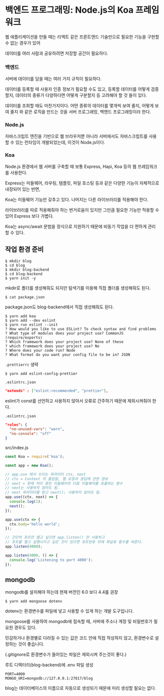 # 백엔드 프로그래밍: Node.js의 Koa 프레임워크

웹 애플리케이션을 만들 때는 리엑트 같은 프론트엔드 기술만으로 필요한 기능을 구현할 수 없는 경우가 있어

데이터를 여러 사람과 공유하려면 저장할 공간이 필요하다.<br />

### 백엔드

서버에 데이터를 담을 때는 여러 가지 규칙이 필요하다.

데이터를 등록할 때 사용자 인증 정보가 필요할 수도 있고, 등록할 데이터를 어떻게 검증할지, 데이터의 종류가 다양하다면 어떻게 구분할지 등 고려해야 할 것 들이 있다.

데이터를 조회할 때도 마찬가지이다. 어떤 종류의 데이터를 몇개씩 보여 줄지, 어떻게 보여 줄지 와 같은 로직을 만드는 것을 서버 프로그래밍, 백엔드 프로그래밍이라 한다.


### Node.js

자바스크립트 엔진을 기반으로 웹 브라우저뿐 아니라 서버에서도 자바스크립트를 사용할 수 있는 런타임이 개발되었는데, 이것이 Node.js이다.

### Koa

Node.js 환경에서 웹 서버를 구축할 때 보통 Express, Hapi, Koa 등의 웹 프레임워크를 사용한다.

Express는 미들웨어, 라우팅, 템플릿, 파일 호스팅 등과 같은 다양한 기능이 자체적으로 내장되어 있는 반면, 

Koa는 미들웨어 기능만 갖추고 있다. 나머지는 다른 라이브러리를 적용해야 한다.

라이브러리를 따로 적용해줘야 하는 번거로움이 있지만 그만큼 필요한 기능만 적용할 수 있어 Express 보다 가볍다.<br />

Koa는 async/await 문법을 정식으로 지원하기 때문에 비동기 작업을 더 편하게 관리할 수 있다.


## 작업 환경 준비

```
$ mkdir blog
$ cd blog
$ mkdir blog-backend
$ cd blog-backend
$ yarn init -y
```

mkdir로 폴더를 생성해줘도 되지만 탐색기를 이용해 직접 폴더를 생성해줘도 된다.


```
$ cat package.json
```
package.json도 blog-backend에서 직접 생성해줘도 된다.


```
$ yarn add koa
$ yarn add --dev eslint
$ yarn run eslint --init
? How would you like to use ESLint? To check syntax and find problems
? What type of modules does your project use? CommonJS (require/exports)
? Which framework does your project use? None of these
? which framework does your project use? No
? Where does your code run? Node 
? What format do you want your config file to be in? JSON
```

`.prettierrc` 생략



```
$ yarn add eslint-config-prettier
```

`.eslintrc.json`
```json
"extends" : ["eslint:recommended", "prettier"],
```


eslint가 const를 선언하고 사용하지 않아서 오류로 간주하기 때문에 제외시켜줘야 한다.

`.eslintrc.json`
```json
"rules": {
  "no-unused-vars": "warn",
  "no-console": "off"
}
```

src/index.js
```js
const Koa = require('koa');

const app = new Koa();

// app.use 에서 쓰이는 파라미터 ctx, next
// ctx = Context 의 줄임말, 웹 요청과 응답에 관한 정보
// next = 현재 처리 중인 미들웨어의 다음 미들웨어를 호출하는 함수
// next는 사용하지 않아도 됨.
// next 파라미터를 받고 next(); 사용하지 않아도 됨.
app.use((ctx, next) => {
  console.log(1);
  next();
});

app.use(ctx => {
  ctx.body='hello world';
});

// 간단히 포트만 열고 싶으면 app.listen() 만 사용하고
// 포트를 열고 실행시키고 싶은 것이 있으면 포트번호 뒤에 화살표 함수를 써준다.
app.listen(4000);

app.listen(4000, () => {
  console.log('Listening to port 4000');
});

```


## mongodb

mongodb를 설치해야 하는데
현재 버전인 6.0 보다 4.4를 권장

```
$ yarn add mongoose dotenv
```
dotenv는 환경변수를 파일에 넣고 사용할 수 있게 하는 개발 도구입니다.

mongoose를 사용하여 mongodb에 접속할 때, 서버에 주소나 계정 및 비밀번호가 필요한 경우도 있다.

민감하거나 환경별로 다라질 수 있는 값은 코드 안에 직접 작성하지 않고, 환경변수로 설정하는 것이 좋습니다.

(.gitignore로 환경변수가 들어있는 파일은 제외시켜 주는것이 좋다.)


루트 디렉터리(blog-backend)에 .env 파일 생성
```
PORT=4000
MONGO_URI=mongodb://127.0.0.1:27017/blog
```
blog는 데이터베이스의 이름으로 자동으로 생성되기 때문에 미리 생성할 필요는 없다.